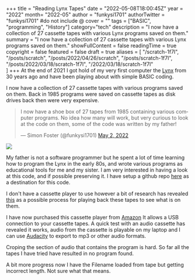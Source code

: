 +++
title = "Reading Lynx Tapes"
date = "2022-05-08T18:00:45Z"
year = "2022"
month= "2022-05"
author = "funkysi1701"
authorTwitter = "funkysi1701" #do not include @
cover = ""
tags = ["BASIC", "programming", "History"]
category="tech"
description =  "I now have a collection of 27 cassette tapes with various Lynx programs saved on them."
summary = "I now have a collection of 27 cassette tapes with various Lynx programs saved on them."
showFullContent = false
readingTime = true
copyright = false
featured = false
draft = true
aliases = [
    "/scratch-1f7l",
    "/posts/scratch",
    "/posts/2022/04/26/scratch",
    "/posts/scratch-1f7l",
    "/posts/2022/03/18/scratch-1f7l",
    "/2022/03/18/scratch-1f7l"    
]
+++
At the end of 2021 I got hold of my very first computer the [Lynx](https://www.funkysi1701.com/posts/back-to-basic/) from 30 years ago and have been playing about with simple BASIC coding.

I now have a collection of 27 cassette tapes with various programs saved on them. Back in 1985 programs were saved on cassette tapes as disk drives back then were very expensive.

<blockquote class="twitter-tweet"><p lang="en" dir="ltr">I now have a shoe box of 27 tapes from 1985 containing various computer programs. No idea how many will work, but very curious to look at the code on them, some of the code was written by my father!</p>&mdash; Simon Foster (@funkysi1701) <a href="https://twitter.com/funkysi1701/status/1521179174551138306?ref_src=twsrc%5Etfw">May 2, 2022</a></blockquote> <script async src="https://platform.twitter.com/widgets.js" charset="utf-8"></script>

![](https://pbs.twimg.com/media/FRxVVTvXoAA5ab8?format=jpg&name=large)

My father is not a software programmer but he spent a lot of time learning how to program the Lynx in the early 80s, and wrote various programs as educational tools for me and my sister. I am very interested in having a look at this code, and if possible preserving it. I have setup a github repo [here](https://github.com/funkysi1701/lynx) as a destination for this code. 

I don't have a cassette player to use however a bit of research has revealed [this](https://camputerslynx.blogspot.com/2017/05/recording-tapes-to-pc-using-audacity.html?m=1) as a possible process for playing back these tapes  to see what is on them.

I have now purchased this cassette player from [Amazon](https://www.amazon.co.uk/gp/product/B085VLL74Y/ref=ppx_yo_dt_b_asin_title_o01_s00?ie=UTF8&psc=1) It allows a USB connection to your cassette tapes. A quick test with an audio cassette has revealed it works, audio from the cassette is playable on my laptop and I can use [Audacity](https://www.audacityteam.org/download/windows/) to export to mp3 or other audio formats.

Croping the section of audio that contains the program is hard. So far all the tapes I have tried have resulted in no program found. 

A bit more progress now I have the Filename loaded from tape but getting incorrect length. Not sure what that means.